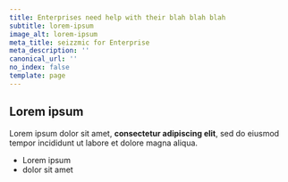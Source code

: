 ```yaml
---
title: Enterprises need help with their blah blah blah
subtitle: lorem-ipsum
image_alt: lorem-ipsum
meta_title: seizzmic for Enterprise
meta_description: ''
canonical_url: ''
no_index: false
template: page
---
```

## Lorem ipsum

Lorem ipsum dolor sit amet, **consectetur adipiscing elit**, sed do eiusmod tempor incididunt ut labore et dolore magna aliqua.

- Lorem ipsum
- dolor sit amet